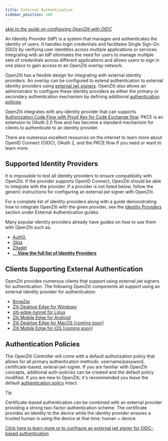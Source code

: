 ```yaml
---
title: External Authentication
sidebar_position: 100
---
```


[_skip to the guide on configuring OpenZiti with OIDC_](../../guides/external-auth/README.md)

An Identity Provider (IdP) is a system that manages and authenticates the identity of users. It handles login 
credentials and facilitates Single Sign-On (SSO) by verifying user identities across multiple applications or services.
Integrating with an IdP eliminates the need for users to manage multiple sets of credentials across different 
applications and allows users to sign in one place to gain access to an OpenZiti overlay network.

OpenZiti has a flexible design for integrating with external identity providers. An overlay can be configured to 
extend authentication to external identity providers using 
[external jwt signers](../../learn/core-concepts/security/authentication/50-external-jwt-signers.md). OpenZiti also 
allows an administrator to configure these identity providers as either the primary or secondary authentication 
mechanism by defining additional 
[authentication policies](../../learn/core-concepts/security/authentication/30-authentication-policies.md)

OpenZiti integrates with any identity provider that can supports
[Authorization Code Flow with Proof Key for Code Exchange flow](https://www.oauth.com/oauth2-servers/pkce/).
PKCE is an extension to OAuth 2.0 flow and has become a standard mechanism for clients to authenticate to an identity
provider. 

There are numerous excellent resources on the internet to learn more about OpenID Connect (OIDC), OAuth 2, and the 
PKCE flow if you need or want to learn more.
 
## Supported Identity Providers

It is impossible to test all identity providers to ensure compatibility with OpenZiti. If the provider supports 
OpenID Connect, OpenZiti should be able to integrate with the provider. If a provider is not listed below, follow 
the generic instructions for configuring an external jwt signer with OpenZiti.

For a complete list of identity providers along with a guide demonstrating how to integrate OpenZiti with the given provider, 
see the [Identity Providers](../../guides/external-auth/identity-providers/README.mdx) section under External Authentication 
guides.

Many popular identity providers already have guides on how to use them with OpenZiti such as: 
* [Auth0](../../guides/external-auth/identity-providers/auth0.mdx),
* [Okta](../../guides/external-auth/identity-providers/okta.md)
* [Zitadel](../../guides/external-auth/identity-providers/zitadel.mdx)
* [... **View the full list of Identity Providers**](../../guides/external-auth/identity-providers/README.mdx)

## Clients Supporting External Authentication

OpenZiti provides numerous clients that support using external jwt signers for authentication. The following 
OpenZiti components all support using an external identity provider for authentication:
* [BrowZer](../../guides/external-auth/browzer.mdx)
* [Ziti Desktop Edge for Windows](../../reference/tunnelers/02-windows/add-ids/ext-providers/index.mdx)
* [ziti-edge-tunnel for Linux](../../reference/tunnelers/60-linux/index.mdx)
* [Ziti Mobile Edge for Android](../../reference/tunnelers/03-android.md)
* [Ziti Desktop Edge for MacOS \[coming soon\]](../../reference/tunnelers/04-macos.md)
* [Ziti Mobile Edge for iOS \[coming soon\]](../../reference/tunnelers/05-_iOS.md)

## Authentication Policies

The OpenZiti Controller will come with a default authorization policy that allows for all primary authentication
methods: username/password, certificate-based, exteral-jwt-signer. If you are familiar with OpenZiti concepts,
additional auth-policies can be created and the default policy modified. If you are new to OpenZiti, it's recommended
you leave the default [authentication policy](../../learn/core-concepts/security/authentication/30-authentication-policies.md)
intact.

> [!TIP]
> Certificate-based authentication can be combined with an external provider providing a strong two-factor 
> authentication scheme. The certificate provides an identity to the device while the identity provider ensures 
> a trusted human is using the device at that time: human + device.

[Click here to learn more or to configure an external jwt signer for OIDC-based authentication](../../guides/external-auth/README.md)